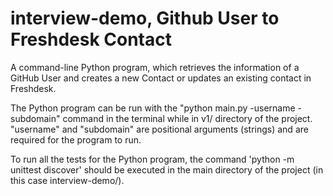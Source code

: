 # interview-demo, Github User to Freshdesk Contact

A command-line Python program, which retrieves the information of a GitHub User and creates a new Contact or updates an existing contact in Freshdesk.

The Python program can be run with the "python main.py -username -subdomain" command in the terminal while in v1/ directory of the project.
"username" and "subdomain" are positional arguments (strings) and are required for the program to run. 

To run all the tests for the Python program, the command 'python -m unittest discover' should be executed in the main directory of the project (in this case interview-demo/).